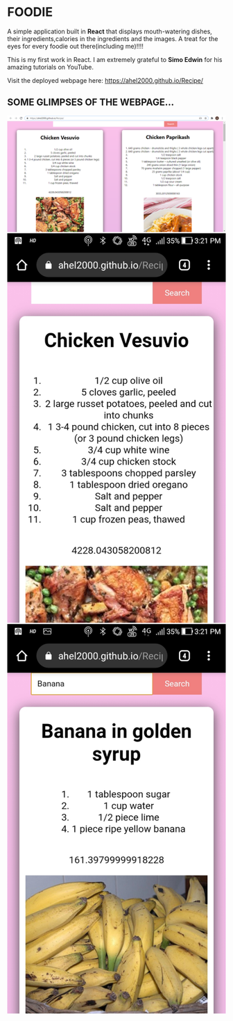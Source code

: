 # FOODIE

A simple application built in **React** that displays mouth-watering dishes, their ingredients,calories in the ingredients and the images. A treat for the eyes for every foodie out there(including me)!!!!

This is my first work in React. I am extremely grateful to **Simo Edwin** for his amazing tutorials on YouTube.

Visit the deployed webpage here: https://ahel2000.github.io/Recipe/

## SOME GLIMPSES OF THE WEBPAGE...

<img src="https://github.com/Ahel2000/Recipe/blob/main/pic1.png"/>
<img src="https://github.com/Ahel2000/Recipe/blob/main/Screenshot_20210116-152114.jpg"/>
<img src="https://github.com/Ahel2000/Recipe/blob/main/Screenshot_20210116-152129.jpg"/>


